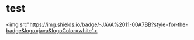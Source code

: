 # test

<img src"https://img.shields.io/badge/-JAVA%2011-00A7BB?style=for-the-badge&logo=java&logoColor=white">
